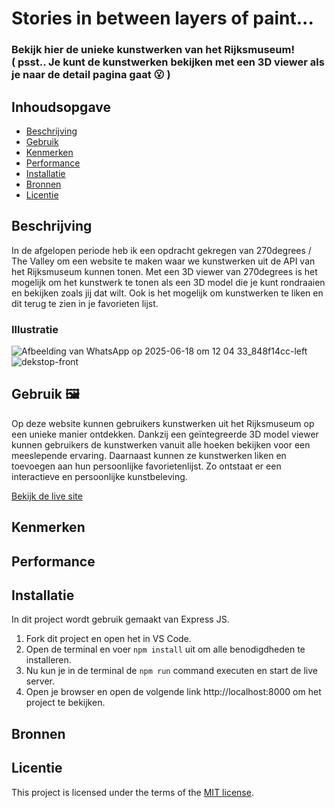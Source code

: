 # Stories in between layers of paint...
### Bekijk hier de unieke kunstwerken van het Rijksmuseum! <br> ( psst.. Je kunt de kunstwerken bekijken met een 3D viewer als je naar de detail pagina gaat 😮 )

## Inhoudsopgave

  * [Beschrijving](#beschrijving)
  * [Gebruik](#gebruik)
  * [Kenmerken](#kenmerken)
  * [Performance](#performance)
  * [Installatie](#installatie)
  * [Bronnen](#bronnen)
  * [Licentie](#licentie)

## Beschrijving
In de afgelopen periode heb ik een opdracht gekregen van 270degrees / The Valley om een website te maken waar we kunstwerken uit de API van het Rijksmuseum kunnen tonen. 
Met een 3D viewer van 270degrees is het mogelijk om het kunstwerk te tonen als een 3D model die je kunt rondraaien en bekijken zoals jij dat wilt.
Ook is het mogelijk om kunstwerken te liken en dit terug te zien in je favorieten lijst.

### Illustratie
![Afbeelding van WhatsApp op 2025-06-18 om 12 04 33_848f14cc-left](https://github.com/user-attachments/assets/26842453-ec4c-4fbe-ae85-94290a011ce5)
![dekstop-front](https://github.com/user-attachments/assets/62717bd7-2b07-443d-bafc-35f00f1c8711)

## Gebruik 🖼️
Op deze website kunnen gebruikers kunstwerken uit het Rijksmuseum op een unieke manier ontdekken. Dankzij een geïntegreerde 3D model viewer kunnen gebruikers de kunstwerken vanuit alle hoeken bekijken voor een meeslepende ervaring. Daarnaast kunnen ze kunstwerken liken en toevoegen aan hun persoonlijke favorietenlijst. Zo ontstaat er een interactieve en persoonlijke kunstbeleving.

[Bekijk de live site](https://artwork-270projects.onrender.com)

## Kenmerken


## Performance


## Installatie
In dit project wordt gebruik gemaakt van Express JS. 

1. Fork dit project en open het in VS Code.
2. Open de terminal en voer `npm install` uit om alle benodigdheden te installeren.
3. Nu kun je in de terminal de `npm run` command executen en start de live server. 
4. Open je browser en open de volgende link http://localhost:8000 om het project te bekijken.

## Bronnen

## Licentie

This project is licensed under the terms of the [MIT license](./LICENSE).
